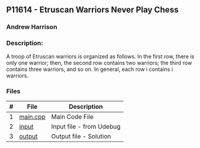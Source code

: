 ## P11614 - Etruscan Warriors Never Play Chess
### Andrew Harrison
### Description:
A troop of Etruscan warriors is organized as follows. In the first row, there is only one warrior; then,
the second row contains two warriors; the third row contains three warriors, and so on. In general, each
row i contains i warriors.
### Files

|   #   | File                       | Description                                                |
| :---: | -------------------------- | ---------------------------------------------------------- |
|   1   | [main.cpp](./Main.cpp)     | Main Code File                                             |
|   2   | [input](./input.txt)       | Input file - from Udebug                                   |
|   3   | [output](./output.txt)     | Output file - Solution                                     |
